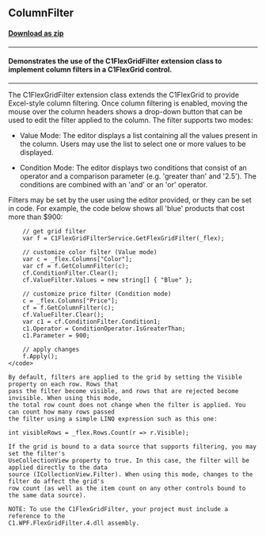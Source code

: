## ColumnFilter
#### [Download as zip](https://downgit.github.io/#/home?url=https://github.com/GrapeCity/ComponentOne-WPF-Samples/tree/master/\NET_4.5.2\C1.WPF.FlexGrid\CS\ColumnFilter)
____
#### Demonstrates the use of the C1FlexGridFilter extension class to implement column filters in a C1FlexGrid control.
____
The C1FlexGridFilter extension class extends the C1FlexGrid to provide Excel-style column
filtering. Once column filtering is enabled, moving the mouse over the column headers shows
a drop-down button that can be used to edit the filter applied to the column. The filter
supports two modes:


* Value Mode: The editor displays a list containing all the values present in the column. Users may
  use the list to select one or more values to be displayed.


* Condition Mode: The editor displays two conditions that consist of an operator and a comparison
  parameter (e.g. 'greater than' and '2.5'). The conditions are combined with an 'and' or an 'or'
  operator.

Filters may be set by the user using the editor provided, or they can be set in code. For example, 
the code below shows all 'blue' products that cost more than $900:

```
	// get grid filter
	var f = C1FlexGridFilterService.GetFlexGridFilter(_flex);

	// customize color filter (Value mode)
	var c = _flex.Columns["Color"];
	var cf = f.GetColumnFilter(c);
	cf.ConditionFilter.Clear();
	cf.ValueFilter.Values = new string[] { "Blue" };

	// customize price filter (Condition mode)
	c = _flex.Columns["Price"];
	cf = f.GetColumnFilter(c);
	cf.ValueFilter.Clear();
	var c1 = cf.ConditionFilter.Condition1;
	c1.Operator = ConditionOperator.IsGreaterThan;
	c1.Parameter = 900;

	// apply changes
	f.Apply();
</code> 

By default, filters are applied to the grid by setting the Visible property on each row. Rows that
pass the filter become visible, and rows that are rejected become invisible. When using this mode,
the total row count does not change when the filter is applied. You can count how many rows passed
the filter using a simple LINQ expression such as this one:

```
	int visibleRows = _flex.Rows.Count(r => r.Visible);
```
If the grid is bound to a data source that supports filtering, you may set the filter's 
UseCollectionView property to true. In this case, the filter will be applied directly to the data 
source (ICollectionView.Filter). When using this mode, changes to the filter do affect the grid's
row count (as well as the item count on any other controls bound to the same data source).

NOTE: To use the C1FlexGridFilter, your project must include a reference to the 
C1.WPF.FlexGridFilter.4.dll assembly.

